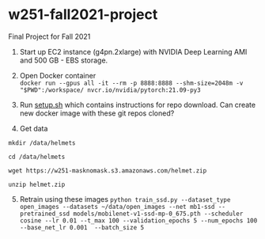 # w251-fall2021-project
Final Project for Fall 2021

1. Start up EC2 instance (g4pn.2xlarge) with NVIDIA Deep Learning AMI and 500 GB - EBS storage.

2. Open Docker container  
```docker run --gpus all -it --rm -p 8888:8888 --shm-size=2048m -v "$PWD":/workspace/ nvcr.io/nvidia/pytorch:21.09-py3```

3. Run [setup.sh](setup.sh) which contains instructions for repo download. Can create new docker image with these git repos cloned?

4. Get data

```mkdir /data/helmets```

```cd /data/helmets```

```wget https://w251-masknomask.s3.amazonaws.com/helmet.zip```

```unzip helmet.zip```

5. Retrain using these images
```python train_ssd.py --dataset_type open_images --datasets ~/data/open_images --net mb1-ssd --pretrained_ssd models/mobilenet-v1-ssd-mp-0_675.pth --scheduler cosine --lr 0.01 --t_max 100 --validation_epochs 5 --num_epochs 100 --base_net_lr 0.001  --batch_size 5```

